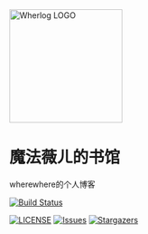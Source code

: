 <img alt="Wherlog LOGO" src="https://github.com/wherewhere/wherewhere.github.io/assets/27689196/cdb36b7f-318f-4c27-b302-17ace91cf67d" width="200px" />

# 魔法薇ㄦ的书馆
wherewhere的个人博客

[![Build Status](https://github.com/wherewhere/wherewhere.github.io/actions/workflows/build-and-deploy.yml/badge.svg)](https://github.com/wherewhere/wherewhere.github.io/actions/workflows/build-and-deploy.yml "build and deploy")

[![LICENSE](https://img.shields.io/github/license/wherewhere/wherewhere.github.io.svg?label=License&style=flat-square)](https://github.com/wherewhere/wherewhere.github.io/blob/master/LICENSE "LICENSE")
[![Issues](https://img.shields.io/github/issues/wherewhere/wherewhere.github.io.svg?label=Issues&style=flat-square)](https://github.com/wherewhere/wherewhere.github.io/issues "Issues")
[![Stargazers](https://img.shields.io/github/stars/wherewhere/wherewhere.github.io.svg?label=Stars&style=flat-square)](https://github.com/wherewhere/wherewhere.github.io/stargazers "Stargazers")
